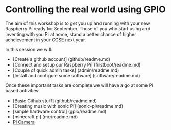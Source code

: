 Controlling the real world using GPIO
=================

The aim of this workshop is to get you up and running with your new Raspberry Pi ready for September. Those of you who start using and inventing with you Pi at home, stand a better chance of higher acheievement in your GCSE next year.

In this session we will:
- [Create a github account] (github/readme.md)
- [Connect and setup our Raspberry Pi] (firstboot/readme.md)
- [Couple of quick admin tasks] (admin/readme.md)
- [Install and configure some software] (software/readme.md)

Once these important tasks are complete we will have a go at some Pi based activities:
- [Basic Github stuff] (github/readme.md)
- [Creating music with sonic Pi] (sonic-pi/readme.md)
- [simple hardware control] (gpio/readme.md)
- [minecraft pi] (mc/readme.md)
- [Pi Camera](camera/readme.md)
